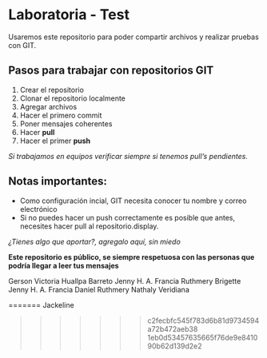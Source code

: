 # Laboratoria - Test

Usaremos este repositorio para poder compartir archivos y realizar pruebas con GIT.

## Pasos para trabajar con repositorios GIT

1. Crear el repositorio
2. Clonar el repositorio localmente
3. Agregar archivos
4. Hacer el primero commit
5. Poner mensajes coherentes
6. Hacer **pull**
7. Hacer el primer **push**

*Si trabajamos en equipos verificar siempre si tenemos pull’s pendientes.*

## Notas importantes:

- Como configuración incial, GIT necesita conocer tu nombre y correo electrónico
- Si no puedes hacer un push correctamente es posible que antes, necesites hacer pull al repositorio.display.

*¿Tienes algo que aportar?, agregalo aquí, sin miedo*


**Este repositorio es público, se siempre respetuosa con las personas que podría llegar a leer tus mensajes**



Gerson
Victoria Huallpa Barreto
Jenny H. A.
Francia
Ruthmery
Brigette
Jenny H. A.
Francia
Daniel
Ruthmery
Nathaly
Veridiana



=======
Jackeline
>>>>>>> c2fecbfc545f783d6b81d9734594a72b472aeb38
>>>>>>> 1eb0d53457635665f76de9e841090b62d139d2e2
